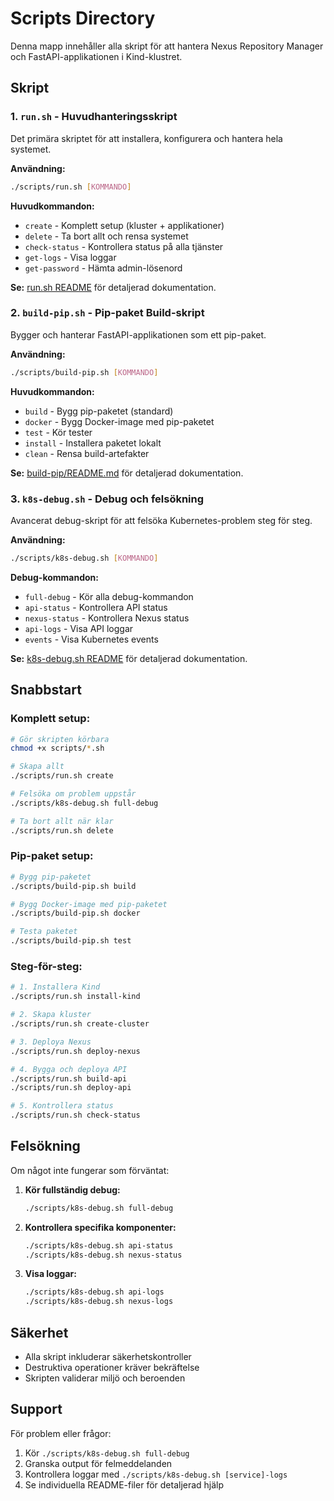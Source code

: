 # Scripts Directory

Denna mapp innehåller alla skript för att hantera Nexus Repository Manager och FastAPI-applikationen i Kind-klustret.

## Skript

### 1. `run.sh` - Huvudhanteringsskript
Det primära skriptet för att installera, konfigurera och hantera hela systemet.

**Användning:**
```bash
./scripts/run.sh [KOMMANDO]
```

**Huvudkommandon:**
- `create` - Komplett setup (kluster + applikationer)
- `delete` - Ta bort allt och rensa systemet
- `check-status` - Kontrollera status på alla tjänster
- `get-logs` - Visa loggar
- `get-password` - Hämta admin-lösenord

**Se:** [run.sh README](run-README.md) för detaljerad dokumentation.

### 2. `build-pip.sh` - Pip-paket Build-skript
Bygger och hanterar FastAPI-applikationen som ett pip-paket.

**Användning:**
```bash
./scripts/build-pip.sh [KOMMANDO]
```

**Huvudkommandon:**
- `build` - Bygg pip-paketet (standard)
- `docker` - Bygg Docker-image med pip-paketet
- `test` - Kör tester
- `install` - Installera paketet lokalt
- `clean` - Rensa build-artefakter

**Se:** [build-pip/README.md](../build-pip/README.md) för detaljerad dokumentation.

### 3. `k8s-debug.sh` - Debug och felsökning
Avancerat debug-skript för att felsöka Kubernetes-problem steg för steg.

**Användning:**
```bash
./scripts/k8s-debug.sh [KOMMANDO]
```

**Debug-kommandon:**
- `full-debug` - Kör alla debug-kommandon
- `api-status` - Kontrollera API status
- `nexus-status` - Kontrollera Nexus status
- `api-logs` - Visa API loggar
- `events` - Visa Kubernetes events

**Se:** [k8s-debug.sh README](k8s-debug-README.md) för detaljerad dokumentation.

## Snabbstart

### Komplett setup:
```bash
# Gör skripten körbara
chmod +x scripts/*.sh

# Skapa allt
./scripts/run.sh create

# Felsöka om problem uppstår
./scripts/k8s-debug.sh full-debug

# Ta bort allt när klar
./scripts/run.sh delete
```

### Pip-paket setup:
```bash
# Bygg pip-paketet
./scripts/build-pip.sh build

# Bygg Docker-image med pip-paketet
./scripts/build-pip.sh docker

# Testa paketet
./scripts/build-pip.sh test
```

### Steg-för-steg:
```bash
# 1. Installera Kind
./scripts/run.sh install-kind

# 2. Skapa kluster
./scripts/run.sh create-cluster

# 3. Deploya Nexus
./scripts/run.sh deploy-nexus

# 4. Bygga och deploya API
./scripts/run.sh build-api
./scripts/run.sh deploy-api

# 5. Kontrollera status
./scripts/run.sh check-status
```

## Felsökning

Om något inte fungerar som förväntat:

1. **Kör fullständig debug:**
   ```bash
   ./scripts/k8s-debug.sh full-debug
   ```

2. **Kontrollera specifika komponenter:**
   ```bash
   ./scripts/k8s-debug.sh api-status
   ./scripts/k8s-debug.sh nexus-status
   ```

3. **Visa loggar:**
   ```bash
   ./scripts/k8s-debug.sh api-logs
   ./scripts/k8s-debug.sh nexus-logs
   ```

## Säkerhet

- Alla skript inkluderar säkerhetskontroller
- Destruktiva operationer kräver bekräftelse
- Skripten validerar miljö och beroenden

## Support

För problem eller frågor:
1. Kör `./scripts/k8s-debug.sh full-debug`
2. Granska output för felmeddelanden
3. Kontrollera loggar med `./scripts/k8s-debug.sh [service]-logs`
4. Se individuella README-filer för detaljerad hjälp
